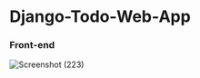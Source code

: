 # Django-Todo-Web-App

### Front-end

![Screenshot (223)](https://user-images.githubusercontent.com/50420064/109705696-4071be00-7bc2-11eb-97a1-e83825d6ea13.png)
